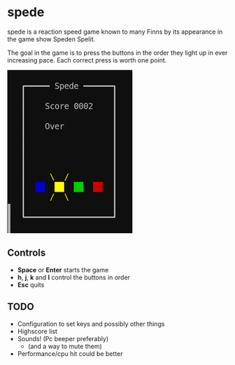 # spede

spede is a reaction speed game known to many Finns by its appearance in the game show Speden Spelit.

The goal in the game is to press the buttons in the order they light up in ever increasing pace. Each correct press is worth one point.

![screenshot](screenshot/shot1.png)

## Controls

- **Space** or **Enter** starts the game
- **h**, **j**, **k** and **l** control the buttons in order
- **Esc** quits

## TODO

- Configuration to set keys and possibly other things
- Highscore list
- Sounds! (Pc beeper preferably)
  - (and a way to mute them)
- Performance/cpu hit could be better
